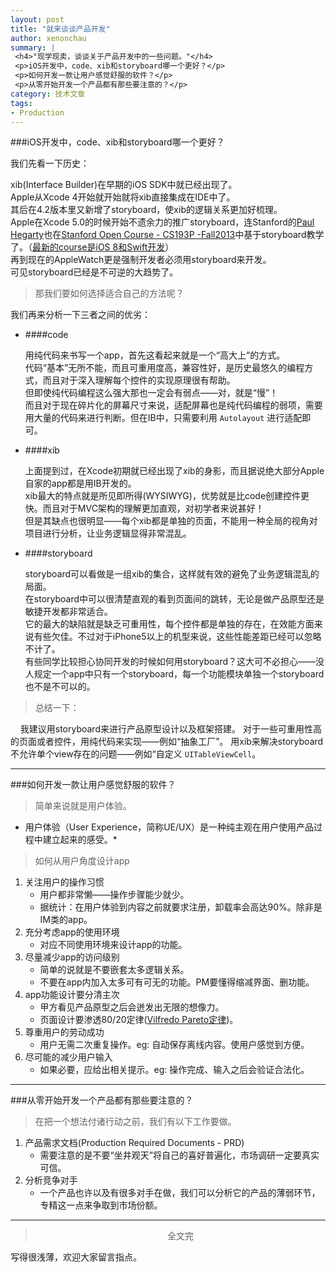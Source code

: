 ```yaml
---
layout: post
title: "就来谈谈产品开发"
author: xenonchau
summary: |
 <h4>"现学现卖，谈谈关于产品开发中的一些问题。"</h4>
 <p>iOS开发中，code、xib和storyboard哪一个更好？</p>
 <p>如何开发一款让用户感觉舒服的软件？</p>
 <p>从零开始开发一个产品都有那些要注意的？</p>
category: 技术文章
tags:
- Production
---
```



###iOS开发中，code、xib和storyboard哪一个更好？

我们先看一下历史：

xib(Interface Builder)在早期的iOS SDK中就已经出现了。<br>
Apple从Xcode 4开始就开始就将xib直接集成在IDE中了。<br>
其后在4.2版本里又新增了storyboard，使xib的逻辑关系更加好梳理。<br>
Apple在Xcode 5.0的时候开始不遗余力的推广storyboard，连Stanford的[Paul Hegarty](http://en.wikipedia.org/wiki/Paul_Hegarty "see Wikipedia")也在[Stanford Open Course - CS193P -Fall2013](http://web.stanford.edu/class/cs193p/cgi-bin/drupal/downloads-2013-fall)中基于storyboard教学了。（[最新的course是iOS 8和Swift开发](https://itunes.apple.com/us/course/developing-ios-8-apps-swift/id961180099 "view in Itunes U")）<br>
再到现在的AppleWatch更是强制开发者必须用storyboard来开发。<br>
可见storyboard已经是不可逆的大趋势了。

> 那我们要如何选择适合自己的方法呢？

我们再来分析一下三者之间的优劣：

* ####code

	用纯代码来书写一个app，首先这看起来就是一个“高大上”的方式。<br>
	代码“基本”无所不能，而且可重用度高，兼容性好，是历史最悠久的编程方式，而且对于深入理解每个控件的实现原理很有帮助。<br>
	但即使纯代码编程这么强大那也一定会有弱点——对，就是“慢”！<br>
	而且对于现在碎片化的屏幕尺寸来说，适配屏幕也是纯代码编程的弱项，需要用大量的代码来进行判断。但在IB中，只需要利用 <code>Autolayout</code> 进行适配即可。

* ####xib

	上面提到过，在Xcode初期就已经出现了xib的身影，而且据说绝大部分Apple自家的app都是用IB开发的。<br>
	xib最大的特点就是所见即所得(WYSIWYG)，优势就是比code创建控件更快。而且对于MVC架构的理解更加直观，对初学者来说甚好！<br>
	但是其缺点也很明显——每个xib都是单独的页面，不能用一种全局的视角对项目进行分析，让业务逻辑显得非常混乱。

* ####storyboard

	storyboard可以看做是一组xib的集合，这样就有效的避免了业务逻辑混乱的局面。<br>
	在storyboard中可以很清楚直观的看到页面间的跳转，无论是做产品原型还是敏捷开发都非常适合。<br>
	它的最大的缺陷就是缺乏可重用性，每个控件都是单独的存在，在效能方面来说有些欠佳。不过对于iPhone5以上的机型来说，这些性能差距已经可以忽略不计了。<br>
	有些同学比较担心协同开发的时候如何用storyboard？这大可不必担心——没人规定一个app中只有一个storyboard，每一个功能模块单独一个storyboard也不是不可以的。

> 总结一下：

&nbsp;&nbsp;&nbsp;&nbsp;我建议用storyboard来进行产品原型设计以及框架搭建。
对于一些可重用性高的页面或者控件，用纯代码来实现——例如“抽象工厂”。
用xib来解决storyboard不允许单个view存在的问题——例如“自定义 <code>UITableViewCell</code>。

<hr>

###如何开发一款让用户感觉舒服的软件？

> 简单来说就是用户体验。

* 用户体验（User Experience，简称UE/UX）是一种纯主观在用户使用产品过程中建立起来的感受。*

> 如何从用户角度设计app

1. 关注用户的操作习惯
	* 用户都非常懒——操作步骤能少就少。
	* 据统计：在用户体验到内容之前就要求注册，卸载率会高达90%。除非是IM类的app。
2. 充分考虑app的使用环境
	* 对应不同使用环境来设计app的功能。
3. 尽量减少app的访问级别
	* 简单的说就是不要嵌套太多逻辑关系。
	* 不要在app内加入太多可有可无的功能。PM要懂得缩减界面、删功能。
4. app功能设计要分清主次
	* 甲方看见产品原型之后会迸发出无限的想像力。
	* 页面设计要渗透80/20定律([Vilfredo Pareto定律](http://en.wikipedia.org/wiki/Vilfredo_Pareto "see Wikipedia"))。
5. 尊重用户的劳动成功
	* 用户无需二次重复操作。eg: 自动保存离线内容。使用户感觉到方便。
6. 尽可能的减少用户输入
	* 如果必要，应给出相关提示。eg: 操作完成、输入之后会验证合法化。

<hr>

###从零开始开发一个产品都有那些要注意的？

> 在把一个想法付诸行动之前，我们有以下工作要做。

1. 产品需求文档(Production Required Documents - PRD)
	* 需要注意的是不要“坐井观天”将自己的喜好普遍化，市场调研一定要真实可信。
2. 分析竞争对手
	* 一个产品也许以及有很多对手在做，我们可以分析它的产品的薄弱环节，专精这一点来争取到市场份额。

<hr>

> <center>全文完</center>

写得很浅薄，欢迎大家留言指点。
